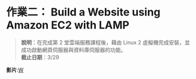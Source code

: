 # 作業二： Build a Website using Amazon EC2 with LAMP

> **說明**：在完成第 2 堂雲端服務課程後，藉由 Linux 2 虛擬機完成安裝，並成功啟動網頁伺服器與資料庫伺服器的功能。  
**截止日期**：3/29

**影片**:[W](https://youtu.be/KUzMuf6NqfM)
